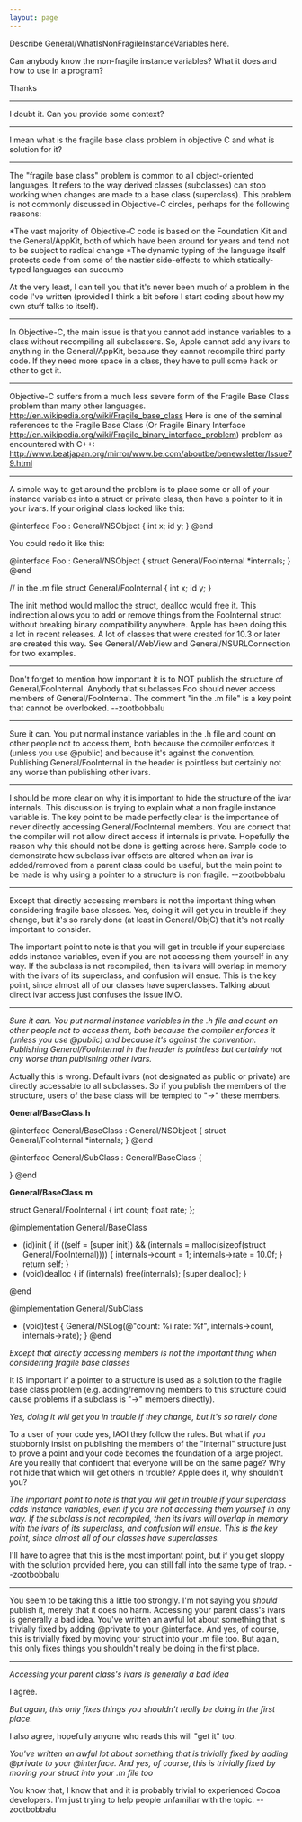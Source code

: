 ```yaml
---
layout: page
---
```


Describe General/WhatIsNonFragileInstanceVariables here.

Can anybody know the non-fragile instance variables? What it does and how to use in a program?

Thanks

----
I doubt it. Can you provide some context?

----
I mean what is the fragile base class problem in objective C and what is solution for it?

----

The "fragile base class" problem is common to all object-oriented languages. It refers to the way derived classes (subclasses) can stop working when changes are made to a base class (superclass). This problem is not commonly discussed in Objective-C circles, perhaps for the following reasons:

*The vast majority of Objective-C code is based on the Foundation Kit and the General/AppKit, both of which have been around for years and tend not to be subject to radical change
*The dynamic typing of the language itself protects code from some of the nastier side-effects to which statically-typed languages can succumb 

At the very least, I can tell you that it's never been much of a problem in the code I've written (provided I think a bit before I start coding about how my own stuff talks to itself).

----

In Objective-C, the main issue is that you cannot add instance variables to a class without recompiling all subclassers.  So, Apple cannot add any ivars to anything in the General/AppKit, because they cannot recompile third party code.  If they need more space in a class, they have to pull some hack or other to get it.

----
Objective-C suffers from a much less severe form of the Fragile Base Class problem than many other languages.  <http://en.wikipedia.org/wiki/Fragile_base_class>
Here is one of the seminal references to the Fragile Base Class (Or Fragile Binary Interface <http://en.wikipedia.org/wiki/Fragile_binary_interface_problem>) problem as encountered with C++: <http://www.beatjapan.org/mirror/www.be.com/aboutbe/benewsletter/Issue79.html>

----

A simple way to get around the problem is to place some or all of your instance variables into a struct or private class, then have a pointer to it in your ivars. If your original class looked like this:

    
@interface Foo : General/NSObject {
   int x;
   id y;
}
@end


You could redo it like this:

    
@interface Foo : General/NSObject {
   struct General/FooInternal *internals;
}
@end

// in the .m file
struct General/FooInternal {
   int x;
   id y;
}


The init method would malloc the struct, dealloc would free it. This indirection allows you to add or remove things from the F<nowiki/>ooInternal struct without breaking binary compatibility anywhere. Apple has been doing this a lot in recent releases. A lot of classes that were created for 10.3 or later are created this way. See General/WebView and General/NSURLConnection for two examples.

----

Don't forget to mention how important it is to NOT publish the structure of     General/FooInternal. Anybody that subclasses     Foo should never access members of     General/FooInternal. The comment "in the .m file" is a key point that cannot be overlooked. --zootbobbalu

----
Sure it can. You put normal instance variables in the .h file and count on other people not to access them, both because the compiler enforces it (unless you use @public) and because it's against the convention. Publishing     General/FooInternal in the header is pointless but certainly not any worse than publishing other ivars.

----
I should be more clear on why it is important to hide the structure of the ivar     internals. This discussion is trying to explain what a non fragile instance variable is. The key point to be made perfectly clear is the importance of never directly accessing     General/FooInternal members. You are correct that the compiler will not allow direct access if     internals is private. Hopefully the reason why this should not be done is getting across here. Sample code to demonstrate how subclass ivar offsets are altered when an ivar is added/removed from a parent class could be useful, but the main point to be made is why using a pointer to a structure is non fragile. --zootbobbalu

----
Except that directly accessing members is not the important thing when considering fragile base classes. Yes, doing it will get you in trouble if they change, but it's so rarely done (at least in General/ObjC) that it's not really important to consider.

The important point to note is that you will get in trouble if your superclass adds instance variables, even if you are not accessing them yourself in any way. If the subclass is not recompiled, then its ivars will overlap in memory with the ivars of its superclass, and confusion will ensue. This is the key point, since almost all of our classes have superclasses. Talking about direct ivar access just confuses the issue IMO.

----

*Sure it can. You put normal instance variables in the .h file and count on other people not to access them, both because the compiler enforces it (unless you use @public) and because it's against the convention. Publishing     General/FooInternal in the header is pointless but certainly not any worse than publishing other ivars.*

Actually this is wrong. Default ivars (not designated as public or private) are directly accessable to all subclasses. So if you publish the members of the structure, users of the base class will be tempted to "->" these members.

**General/BaseClass.h**
    
@interface General/BaseClass : General/NSObject {
	struct General/FooInternal *internals;
}
@end

@interface General/SubClass : General/BaseClass {

}
@end


**General/BaseClass.m**
    
struct General/FooInternal {
	int count;
	float rate;
};


@implementation General/BaseClass
- (id)init {
	if ((self = [super init]) && 
		(internals = malloc(sizeof(struct General/FooInternal)))) 
	{
		internals->count = 1;
		internals->rate = 10.0f;
	}
	return self;
}
- (void)dealloc {
	if (internals)
		free(internals);
	[super dealloc];
}

@end

@implementation General/SubClass
- (void)test {
	General/NSLog(@"count: %i rate: %f", internals->count, internals->rate);
}
@end


*Except that directly accessing members is not the important thing when considering fragile base classes*

It IS important if a pointer to a structure is used as a solution to the fragile base class problem (e.g. adding/removing members to this structure could cause problems if a subclass is "->" members directly).  

*Yes, doing it will get you in trouble if they change, but it's so rarely done*

To a user of your code yes, IAOI they follow the rules. But what if you stubbornly insist on publishing the members of the "internal" structure just to prove a point and your code becomes the foundation of a large project. Are you really that confident that everyone will be on the same page? Why not hide that which will get others in trouble? Apple does it, why shouldn't you?

*The important point to note is that you will get in trouble if your superclass adds instance variables, even if you are not accessing them yourself in any way. If the subclass is not recompiled, then its ivars will overlap in memory with the ivars of its superclass, and confusion will ensue. This is the key point, since almost all of our classes have superclasses.*

I'll have to agree that this is the most important point, but if you get sloppy with the solution provided here, you can still fall into the same type of trap. --zootbobbalu

----
You seem to be taking this a little too strongly. I'm not saying you *should* publish it, merely that it does no harm. Accessing your parent class's ivars is generally a bad idea. You've written an awful lot about something that is trivially fixed by adding @private to your @interface. And yes, of course, this is trivially fixed by moving your struct into your .m file too. But again, this only fixes things you shouldn't really be doing in the first place.

----

*Accessing your parent class's ivars is generally a bad idea*

I agree.

*But again, this only fixes things you shouldn't really be doing in the first place.*

I also agree, hopefully anyone who reads this will "get it" too.

*You've written an awful lot about something that is trivially fixed by adding @private to your @interface. And yes, of course, this is trivially fixed by moving your struct into your .m file too*

You know that, I know that and it is probably trivial to experienced Cocoa developers. I'm just trying to help people unfamiliar with the topic. --zootbobbalu